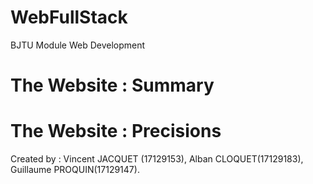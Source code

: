 # WebFullStack
BJTU Module Web Development

# The Website : Summary

# The Website : Precisions



Created by : Vincent JACQUET (17129153), Alban CLOQUET(17129183), Guillaume PROQUIN(17129147).
